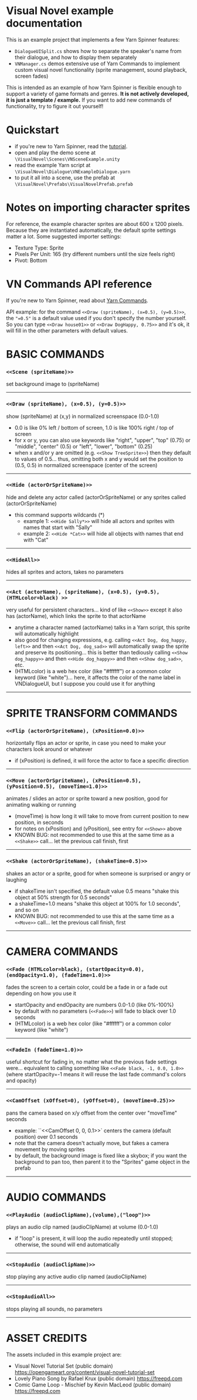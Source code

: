 # Visual Novel example documentation

This is an example project that implements a few Yarn Spinner features:

- `DialogueUISplit.cs` shows how to separate the speaker's name from their dialogue, and how to display them separately
- `VNManager.cs` demos extensive use of Yarn Commands to implement custom visual novel functionality (sprite management, sound playback, screen fades)

This is intended as an example of how Yarn Spinner is flexible enough to support a variety of game formats and genres. **It is not actively developed, it is just a template / example.** If you want to add new commands of functionality, try to figure it out yourself!

# Quickstart

- if you're new to Yarn Spinner, read the [tutorial](https://yarnspinner.dev/docs/tutorial).
- open and play the demo scene at `\VisualNovel\Scenes\VNSceneExample.unity`
- read the example Yarn script at `\VisualNovel\Dialogue\VNExampleDialogue.yarn`
- to put it all into a scene, use the prefab at `\VisualNovel\Prefabs\VisualNovelPrefab.prefab`

# Notes on importing character sprites

For reference, the example character sprites are about 600 x 1200 pixels. Because they are instantiated automatically, the default sprite settings matter a lot. Some suggested importer settings:

- Texture Type: Sprite
- Pixels Per Unit: 165 (try different numbers until the size feels right)
- Pivot: Bottom

# VN Commands API reference

If you're new to Yarn Spinner, read about [Yarn Commands](https://yarnspinner.dev/docs/unity/adding-command-handlers/).

API example: for the command `<<Draw (spriteName), (x=0.5), (y=0.5)>>`, the `"=0.5"` is a default value used if you don't specify the number yourself. So you can type `<<Draw house01>>` or `<<Draw DogHappy, 0.75>>` and it's ok, it will fill in the other parameters with default values.


# BASIC COMMANDS

### `<<Scene (spriteName)>>`
set background image to (spriteName)

---

### `<<Draw (spriteName), (x=0.5), (y=0.5)>>`
show (spriteName) at (x,y) in normalized screenspace (0.0-1.0)
- 0.0 is like 0% left / bottom of screen, 1.0 is like 100% right / top of screen
- for x or y, you can also use keywords like "right", "upper", "top" (0.75) or "middle", "center" (0.5) or "left", "lower", "bottom" (0.25)
- when x and/or y are omitted (e.g. `<<Show TreeSprite>>`) then they default to values of 0.5... thus, omitting both x and y would set the position to (0.5, 0.5) in normalized screenspace (center of the screen)

---

### `<<Hide (actorOrSpriteName)>>`
hide and delete any actor called (actorOrSpriteName) or any sprites called (actorOrSpriteName)
- this command supports wildcards (*)
    - example 1: `<<Hide Sally*>>` will hide all actors and sprites with names that start with "Sally"
    - example 2: `<<Hide *Cat>>` will hide all objects with names that end with "Cat"

---

### `<<HideAll>>`
hides all sprites and actors, takes no parameters

---

### `<<Act (actorName), (spriteName), (x=0.5), (y=0.5), (HTMLcolor=black) >>`
very useful for persistent characters... kind of like `<<Show>>` except it also has (actorName), which links the sprite to that actorName
- anytime a character named (actorName) talks in a Yarn script, this sprite will automatically highlight
- also good for changing expressions, e.g. calling `<<Act Dog, dog_happy, left>>` and then `<<Act Dog, dog_sad>>` will automatically swap the sprite and preserve its positioning... this is better than tediously calling `<<Show dog_happy>>` and then `<<Hide dog_happy>>` and then `<<Show dog_sad>>`, etc.
- (HTMLcolor) is a web hex color (like "#ffffff") or a common color keyword (like "white")... here, it affects the color of the name label in VNDialogueUI, but I suppose you could use it for anything

---


# SPRITE TRANSFORM COMMANDS

### `<<Flip (actorOrSpriteName), (xPosition=0.0)>>`
horizontally flips an actor or sprite, in case you need to make your characters look around or whatever
- if (xPosition) is defined, it will force the actor to face a specific direction

---

### `<<Move (actorOrSpriteName), (xPosition=0.5), (yPosition=0.5), (moveTime=1.0)>>`
animates / slides an actor or sprite toward a new position, good for animating walking or running
- (moveTime) is how long it will take to move from current position to new position, in seconds
- for notes on (xPosition) and (yPosition), see entry for `<<Show>>` above
- KNOWN BUG: not recommended to use this at the same time as a `<<Shake>>` call... let the previous call finish, first

---

### `<<Shake (actorOrSpriteName), (shakeTime=0.5)>>`
shakes an actor or a sprite, good for when someone is surprised or angry or laughing
- if shakeTime isn't specified, the default value 0.5 means "shake this object at 50% strength for 0.5 seconds"
- a shakeTime=1.0 means "shake this object at 100% for 1.0 seconds", and so on
- KNOWN BUG: not recommended to use this at the same time as a `<<Move>>` call... let the previous call finish, first

---


# CAMERA COMMANDS

### `<<Fade (HTMLcolor=black), (startOpacity=0.0), (endOpacity=1.0), (fadeTime=1.0)>>`
fades the screen to a certain color, could be a fade in or a fade out depending on how you use it
- startOpacity and endOpacity are numbers 0.0-1.0 (like 0%-100%)
- by default with no parameters (`<<Fade>>`) will fade to black over 1.0 seconds
- (HTMLcolor) is a web hex color (like "#ffffff") or a common color keyword (like "white")

---

### `<<FadeIn (fadeTime=1.0)>>`
useful shortcut for fading in, no matter what the previous fade settings were... equivalent to calling something like `<<Fade black, -1, 0.0, 1.0>>` (where startOpacity=-1 means it will reuse the last fade command's colors and opacity)

---

### `<<CamOffset (xOffset=0), (yOffset=0), (moveTime=0.25)>>`
pans the camera based on x/y offset from the center over "moveTime" seconds
- example: ``<<CamOffset 0, 0, 0.1>>` centers the camera (default position) over 0.1 seconds
- note that the camera doesn't actually move, but fakes a camera movement by moving sprites
- by default, the background image is fixed like a skybox; if you want the background to pan too, then parent it to the "Sprites" game object in the prefab

---


# AUDIO COMMANDS

### `<<PlayAudio (audioClipName),(volume),("loop")>>`
plays an audio clip named (audioClipName) at volume (0.0-1.0)
- if "loop" is present, it will loop the audio repeatedly until stopped; otherwise, the sound will end automatically

---

### `<<StopAudio (audioClipName)>>`
stop playing any active audio clip named (audioClipName)

---

### `<<StopAudioAll>>`
stops playing all sounds, no parameters

---

# ASSET CREDITS
The assets included in this example project are:

- Visual Novel Tutorial Set (public domain) https://opengameart.org/content/visual-novel-tutorial-set
- Lovely Piano Song by Rafael Krux (public domain) https://freepd.com
- Comic Game Loop - Mischief by Kevin MacLeod (public domain) https://freepd.com